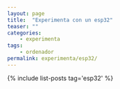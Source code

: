 ```yaml
---
layout: page
title:  "Experimenta con un esp32"
teaser: ""
categories:
    - experimenta
tags:
    - ordenador
permalink: experimenta/esp32/
---
```

{% include list-posts tag='esp32' %}